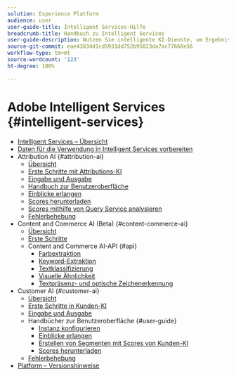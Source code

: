 ```yaml
---
solution: Experience Platform
audience: user
user-guide-title: Intelligent Services-Hilfe
breadcrumb-title: Handbuch zu Intelligent Services
user-guide-description: Nutzen Sie intelligente KI-Dienste, um Ergebnisse zu generieren, Einblicke zu erhalten und Segmente aus Ihren Marketing-Ereignisdaten zu erstellen.
source-git-commit: eae43834d1cd5931dd752b95023da7ac77668e56
workflow-type: tm+mt
source-wordcount: '123'
ht-degree: 100%

---
```



# Adobe Intelligent Services {#intelligent-services}

- [Intelligent Services – Übersicht](home.md)
- [Daten für die Verwendung in Intelligent Services vorbereiten](data-preparation.md)
- Attribution AI {#attribution-ai}
   - [Übersicht](attribution-ai/overview.md)
   - [Erste Schritte mit Attributions-KI](attribution-ai/getting-started.md)
   - [Eingabe und Ausgabe](attribution-ai/input-output.md)
   - [Handbuch zur Benutzeroberfläche](attribution-ai/user-guide.md)
   - [Einblicke erlangen](attribution-ai/discover-insights.md)
   - [Scores herunterladen](attribution-ai/download-scores.md)
   - [Scores mithilfe von Query Service analysieren](attribution-ai/aai-query-service.md)
   - [Fehlerbehebung](attribution-ai/troubleshooting.md)
- Content and Commerce AI (Beta) {#content-commerce-ai}
   - [Übersicht](content-commerce-ai/overview.md)
   - [Erste Schritte](content-commerce-ai/getting-started.md)
   - Content and Commerce AI-API {#api}
      - [Farbextraktion](content-commerce-ai/api/color-extraction.md)
      - [Keyword-Extraktion](content-commerce-ai/api/keyword-extraction.md)
      - [Textklassifizierung](content-commerce-ai/api/text-classification.md)
      - [Visuelle Ähnlichkeit](content-commerce-ai/api/visual-similarity.md)
      - [Textpräsenz- und optische Zeichenerkennung](content-commerce-ai/api/optical-character-recognition.md)
- Customer AI {#customer-ai}
   - [Übersicht](customer-ai/overview.md)
   - [Erste Schritte in Kunden-KI](customer-ai/getting-started.md)
   - [Eingabe und Ausgabe](customer-ai/input-output.md)
   - Handbücher zur Benutzeroberfläche {#user-guide}
      - [Instanz konfigurieren](customer-ai/user-guide/configure.md)
      - [Einblicke erlangen](customer-ai/user-guide/discover-insights.md)
      - [Erstellen von Segmenten mit Scores von Kunden-KI](customer-ai/user-guide/create-segment.md)
      - [Scores herunterladen](customer-ai/user-guide/download-scores.md)
   - [Fehlerbehebung](customer-ai/troubleshooting.md)
- [Platform – Versionshinweise](https://docs.adobe.com/content/help/de-DE/experience-platform/release-notes/latest.html)
